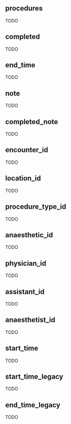 ## procedures

TODO

## completed

TODO

## end_time

TODO

## note

TODO

## completed_note

TODO

## encounter_id

TODO

## location_id

TODO

## procedure_type_id

TODO

## anaesthetic_id

TODO

## physician_id

TODO

## assistant_id

TODO

## anaesthetist_id

TODO

## start_time

TODO

## start_time_legacy

TODO

## end_time_legacy

TODO

